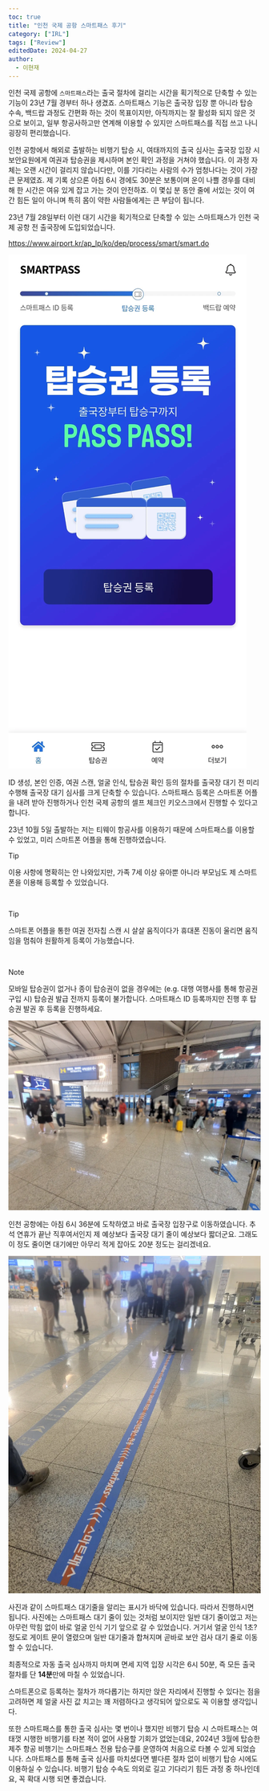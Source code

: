 ```yaml
---
toc: true
title: "인천 국제 공항 스마트패스 후기"
category: ["IRL"]
tags: ["Review"]
editedDate: 2024-04-27
author:
  - 이현재
---
```


인천 국제 공항에 `스마트패스`라는 출국 절차에 걸리는 시간을 획기적으로 단축할 수 있는 기능이 23년 7월 경부터 하나 생겼죠.
스마트패스 기능은 출국장 입장 뿐 아니라 탑승 수속, 백드랍 과정도 간편화 하는 것이 목표이지만,
아직까지는 잘 활성화 되지 않은 것으로 보이고, 일부 항공사하고만 연계해 이용할 수 있지만
스마트패스를 직접 쓰고 나니 굉장히 편리했습니다.

인천 공항에서 해외로 출발하는 비행기 탑승 시, 여태까지의 출국 심사는 출국장 입장 시
보안요원에게 여권과 탑승권을 제시하며 본인 확인 과정을 거쳐야 했습니다.
이 과정 자체는 오랜 시간이 걸리지 않습니다만, 이를 기다리는 사람의 수가 엄청나다는 것이 가장 큰 문제였죠.
제 기록 상으론 아침 6시 경에도 30분은 보통이며 운이 나쁠 경우를 대비해 한 시간은 여유 있게 잡고 가는 것이 안전하죠.
이 몇십 분 동안 줄에 서있는 것이 여간 힘든 일이 아니며 특히 몸이 약한 사람들에게는 큰 부담이 됩니다.

23년 7월 28일부터 이런 대기 시간을 획기적으로 단축할 수 있는 스마트패스가 인천 국제 공항 전 출국장에 도입되었습니다.

<https://www.airport.kr/ap_lp/ko/dep/process/smart/smart.do>

![smartpass-screenshot](/img/2023-10-09-ko-incheon-airport-smart-pass-review/smartpass-screenshot.webp)

ID 생성, 본인 인증, 여권 스캔, 얼굴 인식, 탑승권 확인 등의 절차를
출국장 대기 전 미리 수행해 출국장 대기 심사를 크게 단축할 수 있습니다.
스마트패스 등록은 스마트폰 어플을 내려 받아 진행하거나 인천 국제 공항의 셀프 체크인 키오스크에서 진행할 수 있다고 합니다.

23년 10월 5일 출발하는 저는 티웨이 항공사를 이용하기 때문에 스마트패스를 이용할 수 있었고,
미리 스마트폰 어플을 통해 진행하였습니다.

>[!tip]
>이용 사항에 명확히는 안 나와있지만, 가족 7세 이상 유아뿐 아니라 부모님도 제 스마트폰을 이용해 등록할 수 있었습니다.

<br>

>[!tip]
>스마트폰 어플을 통한 여권 전자칩 스캔 시 살살 움직이다가 휴대폰 진동이 울리면 움직임을 멈춰야 원활하게 등록이 가능했습니다.

<br>

>[!note]
>모바일 탑승권이 없거나 종이 탑승권이 없을 경우에는 (e.g. 대행 여행사를 통해 항공권 구입 시) 탑승권 발급 전까지 등록이 불가합니다.
>스마트패스 ID 등록까지만 진행 후 탑승권 발권 후 등록을 진행하세요.

![smartpass-screenshot](/img/2023-10-09-ko-incheon-airport-smart-pass-review/image1.webp)

인천 공항에는 아침 6시 36분에 도착하였고 바로 출국장 입장구로 이동하였습니다.
추석 연휴가 끝난 직후여서인지 제 예상보다 출국장 대기 줄이 예상보다 짧더군요.
그래도 이 정도 줄이면 대기에만 아무리 적게 잡아도 20분 정도는 걸리겠네요.

![smartpass-screenshot](/img/2023-10-09-ko-incheon-airport-smart-pass-review/image2.webp)

사진과 같이 스마트패스 대기줄을 알리는 표시가 바닥에 있습니다. 따라서 진행하시면 됩니다.
사진에는 스마트패스 대기 줄이 있는 것처럼 보이지만 일반 대기 줄이었고
저는 아무런 막힘 없이 바로 얼굴 인식 기기 앞으로 갈 수 있었습니다.
거기서 얼굴 인식 1초? 정도로 게이트 문이 열렸으며 일반 대기줄과 합쳐지며
곧바로 보안 검사 대기 줄로 이동할 수 있습니다.

최종적으로 자동 출국 심사까지 마치며 면세 지역 입장 시각은 6시 50분,
즉 모든 출국 절차를 단 **14분**만에 마칠 수 있었습니다.

스마트폰으로 등록하는 절차가 까다롭기는 하지만 앉은 자리에서 진행할 수 있다는 점을 고려하면
제 얼굴 사진 값 치고는 꽤 저렴하다고 생각되어 앞으로도 꼭 이용할 생각입니다.

또한 스마트패스를 통한 출국 심사는 몇 번이나 했지만 비행기 탑승 시 스마트패스는 여태껏 시행한 비행기를 타본 적이 없어
사용할 기회가 없었는데요, 2024년 3월에 탑승한 제주 항공 비행기는
스마트패스 전용 탑승구를 운영하여 처음으로 타볼 수 있게 되었습니다.
스마트패스를 통해 출국 심사를 마치셨다면 별다른 절차 없이 비행기 탑승 시에도 이용하실 수 있습니다.
비행기 탑승 수속도 의외로 길고 기다리기 힘든 과정 중 하나인데요, 꼭 확대 시행 되면 좋겠습니다.
